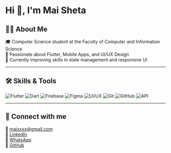 #                            Hi 👋, I'm Mai Sheta

## 👩‍💻 About Me  
🎓 Computer Science student at the Faculty of Computer and Information Science  
📱 Passionate about Flutter, Mobile Apps, and UI/UX Design  
🌱 Currently improving skills in state management and responsive UI  

---

## 🛠️ Skills & Tools  

![Flutter](https://img.shields.io/badge/-Flutter-02569B?style=for-the-badge&logo=flutter&logoColor=white)
![Dart](https://img.shields.io/badge/-Dart-0175C2?style=for-the-badge&logo=dart&logoColor=white)
![Firebase](https://img.shields.io/badge/-Firebase-FFCA28?style=for-the-badge&logo=firebase&logoColor=black)
![Figma](https://img.shields.io/badge/-Figma-F24E1E?style=for-the-badge&logo=figma&logoColor=white)
![UI/UX](https://img.shields.io/badge/-UI%2FUX-E34F26?style=for-the-badge&logo=html5&logoColor=white)
![Git](https://img.shields.io/badge/-Git-F05032?style=for-the-badge&logo=git&logoColor=white)
![GitHub](https://img.shields.io/badge/-GitHub-181717?style=for-the-badge&logo=github&logoColor=white)
![API](https://img.shields.io/badge/-API-00BFFF?style=for-the-badge)

---

## 📩 Connect with me  
📧 [maixxxx@gmail.com](mailto:maysheta5@gmail.com)  
💼 [LinkedIn](www.linkedin.com/in/mai-sheta)  
💬 [WhatsApp](https://wa.me/201143496764)  
🐙 [GitHub](https://github.com/maisheta)
